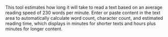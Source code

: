 This tool estimates how long it will take to read a text based on an average reading speed of 230 words per minute. Enter or paste content in the text area to automatically calculate word count, character count, and estimated reading time, which displays in minutes for shorter texts and hours plus minutes for longer content.

<!-- Generated from commit: 184097807535239e910ed4db40bad2190a9efd11 -->